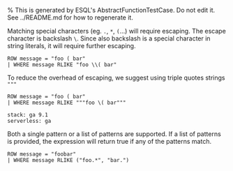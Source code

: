 % This is generated by ESQL's AbstractFunctionTestCase. Do not edit it. See ../README.md for how to regenerate it.

Matching special characters (eg. `.`, `*`, `(`...) will require escaping.
The escape character is backslash `\`. Since also backslash is a special character in string literals,
it will require further escaping.

```esql
ROW message = "foo ( bar"
| WHERE message RLIKE "foo \\( bar"
```


To reduce the overhead of escaping, we suggest using triple quotes strings `"""`

```esql
ROW message = "foo ( bar"
| WHERE message RLIKE """foo \( bar"""
```

```{applies_to}
stack: ga 9.1
serverless: ga
```

Both a single pattern or a list of patterns are supported. If a list of patterns is provided,
the expression will return true if any of the patterns match.

```esql
ROW message = "foobar"
| WHERE message RLIKE ("foo.*", "bar.")
```


